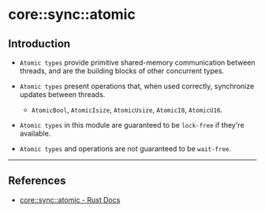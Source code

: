 # core::sync::atomic

## Introduction

* `Atomic types` provide primitive shared-memory communication between threads, and are the building blocks of other concurrent types.

* `Atomic types` present operations that, when used correctly, synchronize updates between threads.

    * `AtomicBool`, `AtomicIsize`, `AtomicUsize`, `AtomicI8`, `AtomicU16`.

* `Atomic types` in this module are guaranteed to be `lock-free` if they're available.

* `Atomic types` and operations are not guaranteed to be `wait-free`.

---

## References

* [core::sync::atomic - Rust Docs](https://doc.rust-lang.org/nightly/core/sync/atomic/index.html)
